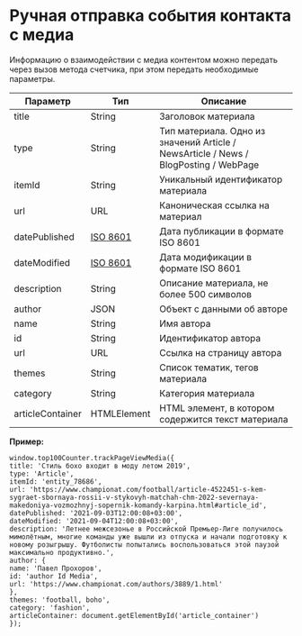 # Ручная отправка события контакта с медиа

Информацию о взаимодействии с медиа контентом можно передать через вызов метода счетчика, при этом передать необходимые параметры.

| Параметр         | Тип                                                 | Описание                                                                             |
| ---------------- | --------------------------------------------------- | ------------------------------------------------------------------------------------ |
| title            | String                                              | Заголовок материала                                                                  |
| type             | String                                              | Тип материала. Одно из значений Article / NewsArticle / News / BlogPosting / WebPage |
| itemId           | String                                              | Уникальный идентификатор материала                                                   |
| url              | URL                                                 | Каноническая ссылка на материал                                                      |
| datePublished    | [ISO 8601](https://www.iso.org/standard/40874.html) | Дата публикации в формате ISO 8601                                                   |
| dateModified     | [ISO 8601](https://www.iso.org/standard/40874.html) | Дата модификации в формате ISO 8601                                                  |
| description      | String                                              | Описание материала, не более 500 символов                                            |
| author           | JSON                                                | Объект с данными об авторе                                                           |
|     name         | String                                              | Имя автора                                                                           |
|     id           | String                                              | Идентификатор автора                                                                 |
|     url          | URL                                                 | Ссылка на страницу автора                                                            |
| themes           | String                                              | Список тематик, тегов материала                                                      |
| category         | String                                              | Категория материала                                                                  |
| articleContainer | HTMLElement                                         | HTML элемент, в котором содержится текст материала                                   |

**Пример:**

`window.top100Counter.trackPageViewMedia({`\
&#x20;   `title: 'Стиль бохо входит в моду летом 2019',`\
&#x20;   `type: 'Article',`\
&#x20;   `itemId: 'entity_78686',`\
&#x20;   `url: 'https://www.championat.com/football/article-4522451-s-kem-sygraet-sbornaya-rossii-v-stykovyh-matchah-chm-2022-severnaya-makedoniya-vozmozhnyj-sopernik-komandy-karpina.html#article_id',`\
&#x20;   `datePublished: '2021-09-03T12:00:08+03:00',`\
&#x20;   `dateModified: '2021-09-04T12:00:08+03:00',`\
&#x20;   `description: 'Летнее межсезонье в Российской Премьер-Лиге получилось мимолётным, многие команды уже вышли из отпуска и начали подготовку к новому розыгрышу. Футболисты попытались воспользоваться этой паузой максимально продуктивно.',`\
&#x20;   `author: {`\
&#x20;       `name: 'Павел Прохоров',`\
&#x20;       `id: 'author Id Media',`\
&#x20;       `url: 'https://www.championat.com/authors/3889/1.html'`\
&#x20;   `},`\
&#x20;   `themes: 'football, boho',`\
&#x20;   `category: 'fashion',`\
&#x20;   `articleContainer: document.getElementById('article_container')`\
`});`
